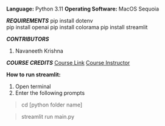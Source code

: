 **Language:** Python 3.11 
**Operating Software:** MacOS Sequoia 

_**REQUIREMENTS**_
pip install dotenv <br/>
pip install openai
pip install colorama
pip install streamlit


_**CONTRIBUTORS**_
1. Navaneeth Krishna



_**COURSE CREDITS**_
[Course Link](https://www.linkedin.com/learning/openai-api-for-python-developers)
[Course Instructor](https://www.linkedin.com/learning/instructors/sandy-ludosky)

**How to run streamlit:**
1. Open terminal
2. Enter the following prompts

>cd [python folder name]

>streamlit run main.py
